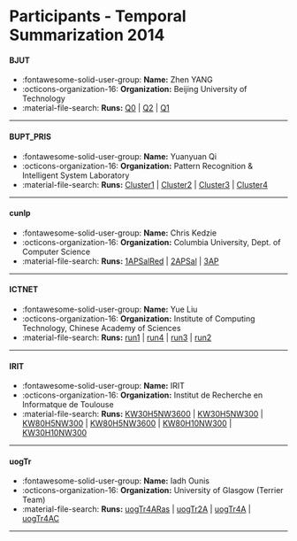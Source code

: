 # Participants - Temporal Summarization 2014 

#### BJUT
 - :fontawesome-solid-user-group: **Name:** Zhen YANG
 - :octicons-organization-16: **Organization:** Beijing University of Technology
 - :material-file-search: **Runs:** [Q0](./runs.md#q0) | [Q2](./runs.md#q2) | [Q1](./runs.md#q1)

---
#### BUPT_PRIS
 - :fontawesome-solid-user-group: **Name:** Yuanyuan Qi
 - :octicons-organization-16: **Organization:** Pattern Recognition & Intelligent System Laboratory
 - :material-file-search: **Runs:** [Cluster1](./runs.md#cluster1) | [Cluster2](./runs.md#cluster2) | [Cluster3](./runs.md#cluster3) | [Cluster4](./runs.md#cluster4)

---
#### cunlp
 - :fontawesome-solid-user-group: **Name:** Chris Kedzie
 - :octicons-organization-16: **Organization:** Columbia University, Dept. of Computer Science
 - :material-file-search: **Runs:** [1APSalRed](./runs.md#1apsalred) | [2APSal](./runs.md#2apsal) | [3AP](./runs.md#3ap)

---
#### ICTNET
 - :fontawesome-solid-user-group: **Name:** Yue Liu
 - :octicons-organization-16: **Organization:** Institute of Computing Technology, Chinese Academy of Sciences
 - :material-file-search: **Runs:** [run1](./runs.md#run1) | [run4](./runs.md#run4) | [run3](./runs.md#run3) | [run2](./runs.md#run2)

---
#### IRIT
 - :fontawesome-solid-user-group: **Name:** IRIT
 - :octicons-organization-16: **Organization:** Institut de Recherche en Informatque de Toulouse
 - :material-file-search: **Runs:** [KW30H5NW3600](./runs.md#kw30h5nw3600) | [KW30H5NW300](./runs.md#kw30h5nw300) | [KW80H5NW300](./runs.md#kw80h5nw300) | [KW80H5NW3600](./runs.md#kw80h5nw3600) | [KW80H10NW300](./runs.md#kw80h10nw300) | [KW30H10NW300](./runs.md#kw30h10nw300)

---
#### uogTr
 - :fontawesome-solid-user-group: **Name:** Iadh Ounis
 - :octicons-organization-16: **Organization:** University of Glasgow (Terrier Team)
 - :material-file-search: **Runs:** [uogTr4ARas](./runs.md#uogtr4aras) | [uogTr2A](./runs.md#uogtr2a) | [uogTr4A](./runs.md#uogtr4a) | [uogTr4AC](./runs.md#uogtr4ac)

---
